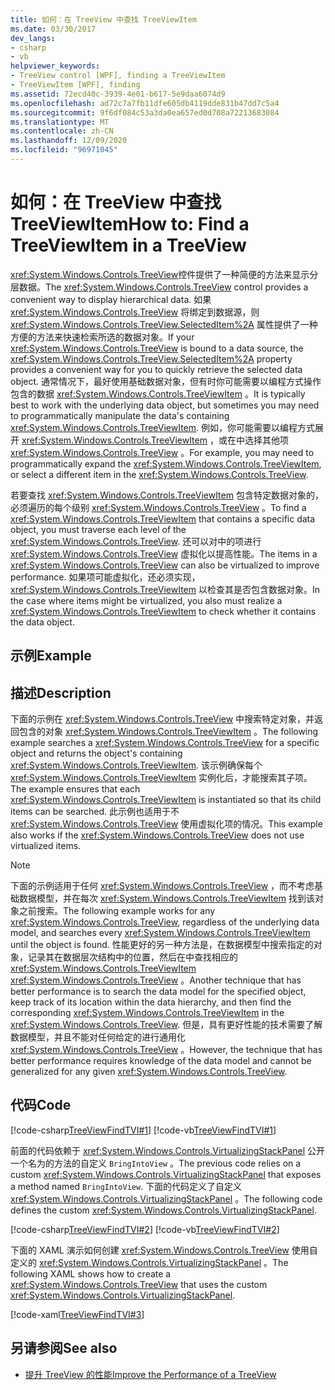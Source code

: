 ```yaml
---
title: 如何：在 TreeView 中查找 TreeViewItem
ms.date: 03/30/2017
dev_langs:
- csharp
- vb
helpviewer_keywords:
- TreeView control [WPF], finding a TreeViewItem
- TreeViewItem [WPF], finding
ms.assetid: 72ecd40c-3939-4e01-b617-5e9daa6074d9
ms.openlocfilehash: ad72c7a7fb11dfe605db4119dde831b47dd7c5a4
ms.sourcegitcommit: 9f6df084c53a3da0ea657ed0d708a72213683084
ms.translationtype: MT
ms.contentlocale: zh-CN
ms.lasthandoff: 12/09/2020
ms.locfileid: "96971045"
---
```

# <a name="how-to-find-a-treeviewitem-in-a-treeview"></a><span data-ttu-id="20164-102">如何：在 TreeView 中查找 TreeViewItem</span><span class="sxs-lookup"><span data-stu-id="20164-102">How to: Find a TreeViewItem in a TreeView</span></span>
<span data-ttu-id="20164-103"><xref:System.Windows.Controls.TreeView>控件提供了一种简便的方法来显示分层数据。</span><span class="sxs-lookup"><span data-stu-id="20164-103">The <xref:System.Windows.Controls.TreeView> control provides a convenient way to display hierarchical data.</span></span> <span data-ttu-id="20164-104">如果 <xref:System.Windows.Controls.TreeView> 将绑定到数据源，则 <xref:System.Windows.Controls.TreeView.SelectedItem%2A> 属性提供了一种方便的方法来快速检索所选的数据对象。</span><span class="sxs-lookup"><span data-stu-id="20164-104">If your <xref:System.Windows.Controls.TreeView> is bound to a data source, the <xref:System.Windows.Controls.TreeView.SelectedItem%2A> property provides a convenient way for you to quickly retrieve the selected data object.</span></span> <span data-ttu-id="20164-105">通常情况下，最好使用基础数据对象，但有时你可能需要以编程方式操作包含的数据 <xref:System.Windows.Controls.TreeViewItem> 。</span><span class="sxs-lookup"><span data-stu-id="20164-105">It is typically best to work with the underlying data object, but sometimes you may need to programmatically manipulate the data's containing <xref:System.Windows.Controls.TreeViewItem>.</span></span> <span data-ttu-id="20164-106">例如，你可能需要以编程方式展开 <xref:System.Windows.Controls.TreeViewItem> ，或在中选择其他项 <xref:System.Windows.Controls.TreeView> 。</span><span class="sxs-lookup"><span data-stu-id="20164-106">For example, you may need to programmatically expand the <xref:System.Windows.Controls.TreeViewItem>, or select a different item in the <xref:System.Windows.Controls.TreeView>.</span></span>  
  
 <span data-ttu-id="20164-107">若要查找 <xref:System.Windows.Controls.TreeViewItem> 包含特定数据对象的，必须遍历的每个级别 <xref:System.Windows.Controls.TreeView> 。</span><span class="sxs-lookup"><span data-stu-id="20164-107">To find a <xref:System.Windows.Controls.TreeViewItem> that contains a specific data object, you must traverse each level of the <xref:System.Windows.Controls.TreeView>.</span></span> <span data-ttu-id="20164-108">还可以对中的项进行 <xref:System.Windows.Controls.TreeView> 虚拟化以提高性能。</span><span class="sxs-lookup"><span data-stu-id="20164-108">The items in a <xref:System.Windows.Controls.TreeView> can also be virtualized to improve performance.</span></span> <span data-ttu-id="20164-109">如果项可能虚拟化，还必须实现， <xref:System.Windows.Controls.TreeViewItem> 以检查其是否包含数据对象。</span><span class="sxs-lookup"><span data-stu-id="20164-109">In the case where items might be virtualized, you also must realize a <xref:System.Windows.Controls.TreeViewItem> to check whether it contains the data object.</span></span>  
  
## <a name="example"></a><span data-ttu-id="20164-110">示例</span><span class="sxs-lookup"><span data-stu-id="20164-110">Example</span></span>  
  
## <a name="description"></a><span data-ttu-id="20164-111">描述</span><span class="sxs-lookup"><span data-stu-id="20164-111">Description</span></span>  
 <span data-ttu-id="20164-112">下面的示例在 <xref:System.Windows.Controls.TreeView> 中搜索特定对象，并返回包含的对象 <xref:System.Windows.Controls.TreeViewItem> 。</span><span class="sxs-lookup"><span data-stu-id="20164-112">The following example searches a <xref:System.Windows.Controls.TreeView> for a specific object and returns the object's containing <xref:System.Windows.Controls.TreeViewItem>.</span></span> <span data-ttu-id="20164-113">该示例确保每个 <xref:System.Windows.Controls.TreeViewItem> 实例化后，才能搜索其子项。</span><span class="sxs-lookup"><span data-stu-id="20164-113">The example ensures that each <xref:System.Windows.Controls.TreeViewItem> is instantiated so that its child items can be searched.</span></span> <span data-ttu-id="20164-114">此示例也适用于不 <xref:System.Windows.Controls.TreeView> 使用虚拟化项的情况。</span><span class="sxs-lookup"><span data-stu-id="20164-114">This example also works if the <xref:System.Windows.Controls.TreeView> does not use virtualized items.</span></span>  
  
> [!NOTE]
> <span data-ttu-id="20164-115">下面的示例适用于任何 <xref:System.Windows.Controls.TreeView> ，而不考虑基础数据模型，并在每次 <xref:System.Windows.Controls.TreeViewItem> 找到该对象之前搜索。</span><span class="sxs-lookup"><span data-stu-id="20164-115">The following example works for any <xref:System.Windows.Controls.TreeView>, regardless of the underlying data model, and searches every <xref:System.Windows.Controls.TreeViewItem> until the object is found.</span></span> <span data-ttu-id="20164-116">性能更好的另一种方法是，在数据模型中搜索指定的对象，记录其在数据层次结构中的位置，然后在中查找相应的 <xref:System.Windows.Controls.TreeViewItem> <xref:System.Windows.Controls.TreeView> 。</span><span class="sxs-lookup"><span data-stu-id="20164-116">Another technique that has better performance is to search the data model for the specified object, keep track of its location within the data hierarchy, and then find the corresponding <xref:System.Windows.Controls.TreeViewItem> in the <xref:System.Windows.Controls.TreeView>.</span></span> <span data-ttu-id="20164-117">但是，具有更好性能的技术需要了解数据模型，并且不能对任何给定的进行通用化 <xref:System.Windows.Controls.TreeView> 。</span><span class="sxs-lookup"><span data-stu-id="20164-117">However, the technique that has better performance requires knowledge of the data model and cannot be generalized for any given <xref:System.Windows.Controls.TreeView>.</span></span>  
  
## <a name="code"></a><span data-ttu-id="20164-118">代码</span><span class="sxs-lookup"><span data-stu-id="20164-118">Code</span></span>  
 [!code-csharp[TreeViewFindTVI#1](~/samples/snippets/csharp/VS_Snippets_Wpf/TreeViewFindTVI/CSharp/MainWindow.xaml.cs#1)]
 [!code-vb[TreeViewFindTVI#1](~/samples/snippets/visualbasic/VS_Snippets_Wpf/TreeViewFindTVI/VisualBasic/MainWindow.xaml.vb#1)]  
  
 <span data-ttu-id="20164-119">前面的代码依赖于 <xref:System.Windows.Controls.VirtualizingStackPanel> 公开一个名为的方法的自定义 `BringIntoView` 。</span><span class="sxs-lookup"><span data-stu-id="20164-119">The previous code relies on a custom <xref:System.Windows.Controls.VirtualizingStackPanel> that exposes a method named `BringIntoView`.</span></span> <span data-ttu-id="20164-120">下面的代码定义了自定义 <xref:System.Windows.Controls.VirtualizingStackPanel> 。</span><span class="sxs-lookup"><span data-stu-id="20164-120">The following code defines the custom <xref:System.Windows.Controls.VirtualizingStackPanel>.</span></span>  
  
 [!code-csharp[TreeViewFindTVI#2](~/samples/snippets/csharp/VS_Snippets_Wpf/TreeViewFindTVI/CSharp/MainWindow.xaml.cs#2)]
 [!code-vb[TreeViewFindTVI#2](~/samples/snippets/visualbasic/VS_Snippets_Wpf/TreeViewFindTVI/VisualBasic/MainWindow.xaml.vb#2)]  
  
 <span data-ttu-id="20164-121">下面的 XAML 演示如何创建 <xref:System.Windows.Controls.TreeView> 使用自定义的 <xref:System.Windows.Controls.VirtualizingStackPanel> 。</span><span class="sxs-lookup"><span data-stu-id="20164-121">The following XAML shows how to create a <xref:System.Windows.Controls.TreeView> that uses the custom <xref:System.Windows.Controls.VirtualizingStackPanel>.</span></span>  
  
 [!code-xaml[TreeViewFindTVI#3](~/samples/snippets/csharp/VS_Snippets_Wpf/TreeViewFindTVI/CSharp/MainWindow.xaml#3)]  
  
## <a name="see-also"></a><span data-ttu-id="20164-122">另请参阅</span><span class="sxs-lookup"><span data-stu-id="20164-122">See also</span></span>

- [<span data-ttu-id="20164-123">提升 TreeView 的性能</span><span class="sxs-lookup"><span data-stu-id="20164-123">Improve the Performance of a TreeView</span></span>](how-to-improve-the-performance-of-a-treeview.md)
